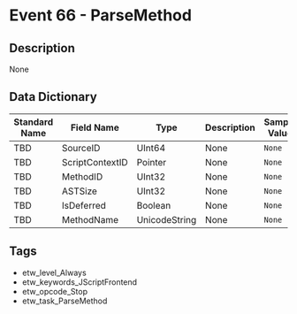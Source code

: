 # Event 66 - ParseMethod

## Description
None

## Data Dictionary
|Standard Name|Field Name|Type|Description|Sample Value|
|---|---|---|---|---|
|TBD|SourceID|UInt64|None|`None`|
|TBD|ScriptContextID|Pointer|None|`None`|
|TBD|MethodID|UInt32|None|`None`|
|TBD|ASTSize|UInt32|None|`None`|
|TBD|IsDeferred|Boolean|None|`None`|
|TBD|MethodName|UnicodeString|None|`None`|

## Tags
* etw_level_Always
* etw_keywords_JScriptFrontend
* etw_opcode_Stop
* etw_task_ParseMethod